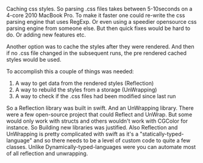 Caching css styles<!--more-->. So parsing .css files takes between 5-10seconds on a 4-core 2010 MacBook Pro. To make it faster one could re-write the css parsing engine that uses RegExp. Or even using a speedier opensource css parsing engine from someone else. But then quick fixes would be hard to do. Or adding new features etc. 

Another option was to cache the styles after they were rendered. And then if no .css file changed in the subsequent runs, the pre rendered cached styles would be used. 

To accomplish this a couple of things was needed: 

1. A way to get data from the rendered styles (Reflection)
2. A way to rebuild the styles from a storage (UnWrapping)
3. A way to check if the .css files had been modified since last run

So a Reflection library was built in swift. And an UnWrapping library. There were a few open-source project that could Reflect and UnWrap. But some would only work with structs and others wouldn't work with CGColor for instance. So Building new libraries was justified. Also Reflection and UnWrapping is pretty complicated with swift as it's a "statically-typed-language" and so there needs to be a level of custom code to quite a few classes. Unlike Dynamically-typed-languages were you can automate most of all reflection and unwrapping. 

